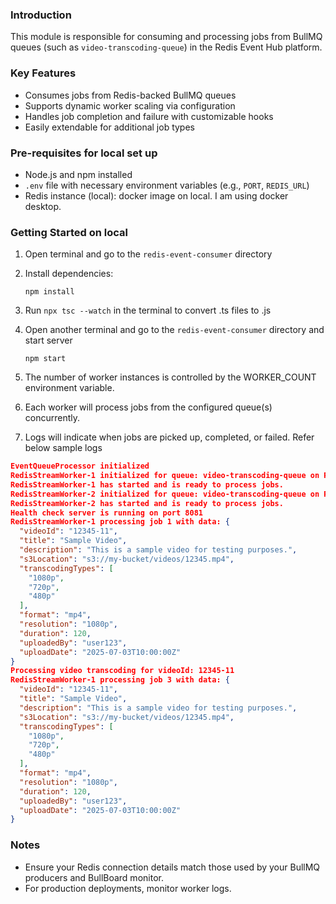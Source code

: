 ### Introduction

This module is responsible for consuming and processing jobs from BullMQ queues (such as `video-transcoding-queue`) in the Redis Event Hub platform.

### Key Features

- Consumes jobs from Redis-backed BullMQ queues
- Supports dynamic worker scaling via configuration
- Handles job completion and failure with customizable hooks
- Easily extendable for additional job types


### Pre-requisites for local set up

- Node.js and npm installed
- `.env` file with necessary environment variables (e.g., `PORT`, `REDIS_URL`)
- Redis instance (local): docker image on local. I am using docker desktop. 

### Getting Started on local
1. Open terminal and go to the `redis-event-consumer` directory

2. Install dependencies:
   ```
   npm install
   ```
3. Run `npx tsc --watch` in the terminal to convert .ts files to .js

4. Open another terminal and go to the `redis-event-consumer` directory and start server
    ```
    npm start
    ```
5. The number of worker instances is controlled by the WORKER_COUNT environment variable.

6. Each worker will process jobs from the configured queue(s) concurrently.

7. Logs will indicate when jobs are picked up, completed, or failed. Refer below sample logs
```JSON
EventQueueProcessor initialized
RedisStreamWorker-1 initialized for queue: video-transcoding-queue on Redis at localhost:6379
RedisStreamWorker-1 has started and is ready to process jobs.
RedisStreamWorker-2 initialized for queue: video-transcoding-queue on Redis at localhost:6379
RedisStreamWorker-2 has started and is ready to process jobs.
Health check server is running on port 8081
RedisStreamWorker-1 processing job 1 with data: {
  "videoId": "12345-11",
  "title": "Sample Video",
  "description": "This is a sample video for testing purposes.",
  "s3Location": "s3://my-bucket/videos/12345.mp4",
  "transcodingTypes": [
    "1080p",
    "720p",
    "480p"
  ],
  "format": "mp4",
  "resolution": "1080p",
  "duration": 120,
  "uploadedBy": "user123",
  "uploadDate": "2025-07-03T10:00:00Z"
}
Processing video transcoding for videoId: 12345-11
RedisStreamWorker-1 processing job 3 with data: {
  "videoId": "12345-11",
  "title": "Sample Video",
  "description": "This is a sample video for testing purposes.",
  "s3Location": "s3://my-bucket/videos/12345.mp4",
  "transcodingTypes": [
    "1080p",
    "720p",
    "480p"
  ],
  "format": "mp4",
  "resolution": "1080p",
  "duration": 120,
  "uploadedBy": "user123",
  "uploadDate": "2025-07-03T10:00:00Z"
}
```

### Notes
- Ensure your Redis connection details match those used by your BullMQ producers and BullBoard monitor.
- For production deployments, monitor worker logs.